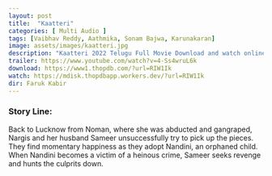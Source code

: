 ```yaml
---
layout: post
title:  "Kaatteri"
categories: [ Multi Audio ]
tags: [Vaibhav Reddy, Aathmika, Sonam Bajwa, Karunakaran]
image: assets/images/kaatteri.jpg
description: "Kaatteri 2022 Telugu Full Movie Download and watch online 720p low file size 500 mb."
trailer: https://www.youtube.com/watch?v=4-Ss4wruL6k
download: https://www1.thopdb.com/?url=RIW1Ik
watch: https://mdisk.thopdbapp.workers.dev/?url=RIW1Ik
dir: Faruk Kabir
---
```


### Story Line:
Back to Lucknow from Noman, where she was abducted and gangraped, Nargis and her husband Sameer unsuccessfully try to pick up the pieces. They find momentary happiness as they adopt Nandini, an orphaned child. When Nandini becomes a victim of a heinous crime, Sameer seeks revenge and hunts the culprits down.